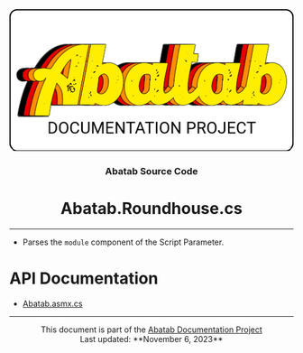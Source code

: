 <div align="center">
	<img src="../../_attachments/Logo/AbatabDocumentationProjectLogo.png">
	<h3>
			Abatab Source Code
	</h3>
		<h1>
			Abatab.Roundhouse.cs
	</h1>
</div>

***

- Parses the `module` component of the Script Parameter.

# API Documentation
- [Abatab.asmx.cs](https://spectrum-health-systems.github.io/Abatab/api/Abatab.Roundhouse.html)

***

<div align="center">
	This document is part of the <a href="https://spectrum-health-systems.github.io/Abatab-Documentation-Project/">Abatab Documentation Project</a>
	<br>
	Last updated: **November 6, 2023**
</div>